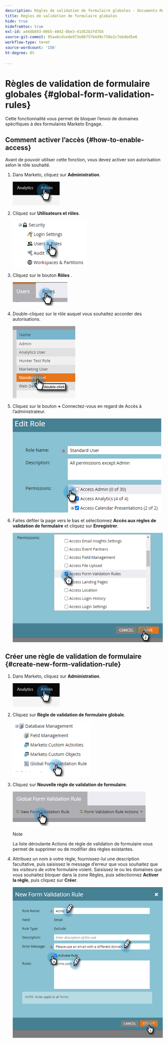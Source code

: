 ```yaml
---
description: Règles de validation de formulaire globales - Documents Marketo - Documentation du produit
title: Règles de validation de formulaire globales
hide: true
hidefromtoc: true
exl-id: a44db893-00b5-40d2-8be3-41d52b2fd7b5
source-git-commit: 95aa6cdcede973e86757b4d9c758e2c7eb4bd5e6
workflow-type: tm+mt
source-wordcount: '156'
ht-degree: 0%

---
```


# Règles de validation de formulaire globales {#global-form-validation-rules}

Cette fonctionnalité vous permet de bloquer l’envoi de domaines spécifiques à des formulaires Marketo Engage.

## Comment activer l’accès {#how-to-enable-access}

Avant de pouvoir utiliser cette fonction, vous devez activer son autorisation selon le rôle souhaité.

1. Dans Marketo, cliquez sur **Administration**.

   ![](assets/global-form-validation-rules-1.png)

1. Cliquez sur **Utilisateurs et rôles**.

   ![](assets/global-form-validation-rules-2.png)

1. Cliquez sur le bouton **Rôles** .

   ![](assets/global-form-validation-rules-3.png)

1. Double-cliquez sur le rôle auquel vous souhaitez accorder des autorisations.

   ![](assets/global-form-validation-rules-4.png)

1. Cliquez sur le bouton **+** Connectez-vous en regard de Accès à l’administrateur.

   ![](assets/global-form-validation-rules-5.png)

1. Faites défiler la page vers le bas et sélectionnez **Accès aux règles de validation de formulaire** et cliquez sur **Enregistrer**.

   ![](assets/global-form-validation-rules-6.png)

## Créer une règle de validation de formulaire {#create-new-form-validation-rule}

1. Dans Marketo, cliquez sur **Administration**.

   ![](assets/global-form-validation-rules-7.png)

1. Cliquez sur **Règle de validation de formulaire globale**.

   ![](assets/global-form-validation-rules-8.png)

1. Cliquez sur **Nouvelle règle de validation de formulaire**.

   ![](assets/global-form-validation-rules-9.png)

   >[!NOTE]
   >
   >La liste déroulante Actions de règle de validation de formulaire vous permet de supprimer ou de modifier des règles existantes.

1. Attribuez un nom à votre règle, fournissez-lui une description facultative, puis saisissez le message d’erreur que vous souhaitez que les visiteurs de votre formulaire voient. Saisissez le ou les domaines que vous souhaitez bloquer dans la zone Règles, puis sélectionnez **Activer la règle**, puis cliquez sur **Créer**.

   ![](assets/global-form-validation-rules-10.png)
